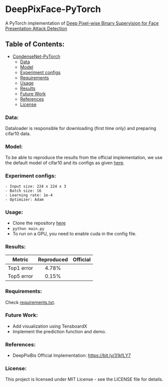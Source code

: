 # DeepPixFace-PyTorch

A PyTorch implementation of [Deep Pixel-wise Binary Supervision for Face Presentation Attack Detection](https://arxiv.org/abs/1907.04047)

## Table of Contents:

- [CondenseNet-PyTorch](#condensenet-pytorch)
    - [Data](#data)
    - [Model](#model)
    - [Experiment configs](#experiment-configs)
    - [Requirements](#requirements)
    - [Usage](#usage)
    - [Results](#results)
    - [Future Work](#future-work)
    - [References](#references)
    - [License](#license)


### Data:
Dataloader is responsible for downloading (first time only) and preparing cifar10 data. 

### Model:
To be able to reproduce the results from the official implementation, we use the default model of cifar10 and its configs as given [here](https://github.com/ShichenLiu/CondenseNet).

### Experiment configs:
```
- Input size: 224 x 224 x 3
- Batch size: 16
- Learning rate: 1e-4
- Optimizer: Adam
```
### Usage:
- Clone the repository [here](https://github.com/abhirupkamath/DeepPixFace/tree/master/config.py)
- ``` python main.py ```
- To run on a GPU, you need to enable cuda in the config file.

### Results:
| Metric       | Reproduced  | Official    |
| ------------ |:-----------:|:-----------:|
| Top1 error   |    4.78%    |             |
| Top5 error   |    0.15%    |             |

### Requirements:
Check [requirements.txt](https://github.com/abhirupkamath/DeepPixFace/tree/master/requirements.txt).

### Future Work:
* Add visualization using TensboardX
* Implement the prediction function and demo. 

### References:
* DeepPixBis Official Implementation: https://bit.ly/31kfLY7

### License:
This project is licensed under MIT License - see the LICENSE file for details.
